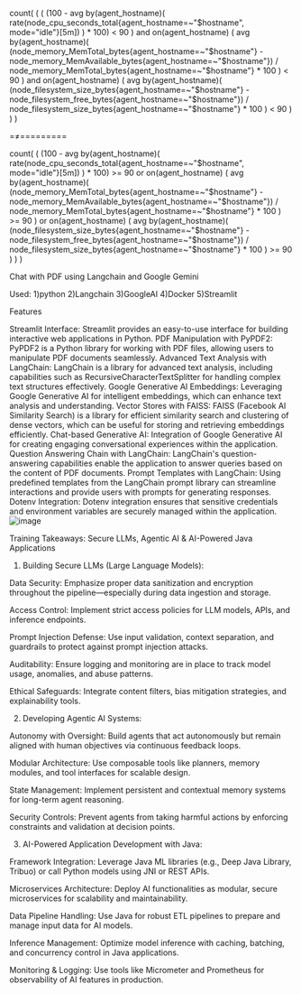 count(
  (
    (
      (100 - avg by(agent_hostname)(
        rate(node_cpu_seconds_total{agent_hostname=~"$hostname", mode="idle"}[5m])
      ) * 100) < 90
    )
    and on(agent_hostname)
    (
      avg by(agent_hostname)(
        (node_memory_MemTotal_bytes{agent_hostname=~"$hostname"}
         - node_memory_MemAvailable_bytes{agent_hostname=~"$hostname"})
        / node_memory_MemTotal_bytes{agent_hostname=~"$hostname"} * 100
      ) < 90
    )
    and on(agent_hostname)
    (
      avg by(agent_hostname)(
        (node_filesystem_size_bytes{agent_hostname=~"$hostname"}
         - node_filesystem_free_bytes{agent_hostname=~"$hostname"})
        / node_filesystem_size_bytes{agent_hostname=~"$hostname"} * 100
      ) < 90
    )
  )
)




=≠=========

count(
  (
    (100 - avg by(agent_hostname)(
      rate(node_cpu_seconds_total{agent_hostname=~"$hostname", mode="idle"}[5m])
    ) * 100) >= 90
    or on(agent_hostname)
    (
      avg by(agent_hostname)(
        (node_memory_MemTotal_bytes{agent_hostname=~"$hostname"}
         - node_memory_MemAvailable_bytes{agent_hostname=~"$hostname"})
        / node_memory_MemTotal_bytes{agent_hostname=~"$hostname"} * 100
      ) >= 90
    )
    or on(agent_hostname)
    (
      avg by(agent_hostname)(
        (node_filesystem_size_bytes{agent_hostname=~"$hostname"}
         - node_filesystem_free_bytes{agent_hostname=~"$hostname"})
        / node_filesystem_size_bytes{agent_hostname=~"$hostname"} * 100
      ) >= 90
    )
  )
)



Chat with PDF using Langchain and Google Gemini

Used: 
1)python
2)Langchain
3)GoogleAI
4)Docker
5)Streamlit


Features

Streamlit Interface: Streamlit provides an easy-to-use interface for building interactive web applications in Python.
PDF Manipulation with PyPDF2: PyPDF2 is a Python library for working with PDF files, allowing users to manipulate PDF documents seamlessly.
Advanced Text Analysis with LangChain: LangChain is a library for advanced text analysis, including capabilities such as RecursiveCharacterTextSplitter for handling complex text structures effectively.
Google Generative AI Embeddings: Leveraging Google Generative AI for intelligent embeddings, which can enhance text analysis and understanding.
Vector Stores with FAISS: FAISS (Facebook AI Similarity Search) is a library for efficient similarity search and clustering of dense vectors, which can be useful for storing and retrieving embeddings efficiently.
Chat-based Generative AI: Integration of Google Generative AI for creating engaging conversational experiences within the application.
Question Answering Chain with LangChain: LangChain's question-answering capabilities enable the application to answer queries based on the content of PDF documents.
Prompt Templates with LangChain: Using predefined templates from the LangChain prompt library can streamline interactions and provide users with prompts for generating responses.
Dotenv Integration: Dotenv integration ensures that sensitive credentials and environment variables are securely managed within the application.
![image](https://github.com/hellocloud-team/ragbasedchat/assets/163302215/1732d9b7-803a-4f67-b0d1-18721100fd84)





Training Takeaways: Secure LLMs, Agentic AI & AI-Powered Java Applications

1. Building Secure LLMs (Large Language Models):

Data Security: Emphasize proper data sanitization and encryption throughout the pipeline—especially during data ingestion and storage.

Access Control: Implement strict access policies for LLM models, APIs, and inference endpoints.

Prompt Injection Defense: Use input validation, context separation, and guardrails to protect against prompt injection attacks.

Auditability: Ensure logging and monitoring are in place to track model usage, anomalies, and abuse patterns.

Ethical Safeguards: Integrate content filters, bias mitigation strategies, and explainability tools.


2. Developing Agentic AI Systems:

Autonomy with Oversight: Build agents that act autonomously but remain aligned with human objectives via continuous feedback loops.

Modular Architecture: Use composable tools like planners, memory modules, and tool interfaces for scalable design.

State Management: Implement persistent and contextual memory systems for long-term agent reasoning.

Security Controls: Prevent agents from taking harmful actions by enforcing constraints and validation at decision points.


3. AI-Powered Application Development with Java:

Framework Integration: Leverage Java ML libraries (e.g., Deep Java Library, Tribuo) or call Python models using JNI or REST APIs.

Microservices Architecture: Deploy AI functionalities as modular, secure microservices for scalability and maintainability.

Data Pipeline Handling: Use Java for robust ETL pipelines to prepare and manage input data for AI models.

Inference Management: Optimize model inference with caching, batching, and concurrency control in Java applications.

Monitoring & Logging: Use tools like Micrometer and Prometheus for observability of AI features in production.




